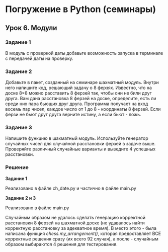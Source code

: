# Погружение в Python (семинары)
## Урок 6. Модули

### Задание 1
В модуль с проверкой даты добавьте возможность запуска в терминале с 
передачей даты на проверку.

### Задание 2
Добавьте в пакет, созданный на семинаре шахматный модуль. Внутри него напишите код, 
решающий задачу о 8 ферзях. Известно, что на доске 8×8 можно расставить 8 ферзей так, 
чтобы они не били друг друга. Вам дана расстановка 8 ферзей на доске, определите, 
есть ли среди них пара бьющих друг друга. Программа получает на вход восемь пар 
чисел, каждое число от 1 до 8 - координаты 8 ферзей. 
Если ферзи не бьют друг друга верните истину, а если бьют - ложь. 

### Задание 3
Напишите функцию в шахматный модуль. Используйте генератор случайных чисел для 
случайной расстановки ферзей в задаче выше. Проверяйте различный случайные варианты 
и выведите 4 успешных расстановки.

### Решение
**Задание 1**

Реализовано в файле ch_date.py и частично в файле main.py

**Задание 2 и 3**

Реализовано в файле main.py

Случайным образом не удалось сделать генерацию корректной расстановки 8 ферзей 
на шахматной доске (не удавалось найти корректную расстановку за адекватное время).
В место этого - была написана функция *chess.my_arrangement()*, которая предоставляет ВСЕ
корректные решения сразу (их всего 92 случая), а после - случайным образом выбираются
4 решения для тестирования.